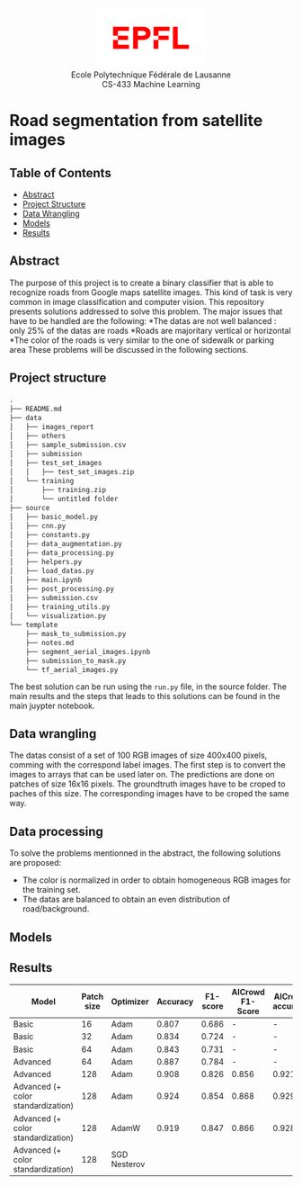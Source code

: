 <div align="center">
<img src="./resources/logo-epfl.png" alt="Example Image" width="192" height="108">
</div>

<div align="center">
Ecole Polytechnique Fédérale de Lausanne
</div> 
<div align="center">
CS-433 Machine Learning
</div> 

# Road segmentation from satellite images

## Table of Contents

- [Abstract](#abstract)
- [Project Structure](#project-structure)
- [Data Wrangling](#data-wrangling)
- [Models](#models)
- [Results](#results)

## Abstract 
The purpose of this project is to create a binary classifier that is able to recognize roads from Google maps satellite images. This kind of task is very common in image classification and computer vision. This repository presents solutions addressed to solve this problem. The major issues that have to be handled are the following:
*The datas are not well balanced : only 25% of the datas are roads
*Roads are majoritary vertical or horizontal
*The color of the roads is very similar to the one of sidewalk or parking area
   These problems will be discussed in the following sections.

## Project structure
```
.
├── README.md
├── data
│   ├── images_report
│   ├── others
│   ├── sample_submission.csv
│   ├── submission
│   ├── test_set_images
│   │   ├── test_set_images.zip
│   └── training
│       ├── training.zip
│       └── untitled folder
├── source
│   ├── basic_model.py
│   ├── cnn.py
│   ├── constants.py
│   ├── data_augmentation.py
│   ├── data_processing.py
│   ├── helpers.py
│   ├── load_datas.py
│   ├── main.ipynb
│   ├── post_processing.py
│   ├── submission.csv
│   ├── training_utils.py
│   └── visualization.py
└── template
    ├── mask_to_submission.py
    ├── notes.md
    ├── segment_aerial_images.ipynb
    ├── submission_to_mask.py
    └── tf_aerial_images.py
```


The best solution can be run using the `run.py` file, in the source folder. The main results and the steps that leads to this solutions can be found in the main juypter notebook.

## Data wrangling
The datas consist of a set of 100 RGB images of size 400x400 pixels, comming with the correspond label images. The first step is to convert the images to arrays that can be used later on. The predictions are done on patches of size 16x16 pixels. The groundtruth images have to be croped to paches of this size. The corresponding images have to be croped the same way. 

## Data processing

To solve the problems mentionned in the abstract, the following solutions are proposed:</p>
* The color is normalized in order to obtain homogeneous RGB images for the training set.
* The datas are balanced to obtain an even distribution of road/background.

## Models

## Results

| Model                              | Patch size | Optimizer    | Accuracy | F1-score | AICrowd F1-Score | AICrowd accuracy |
|------------------------------------|------------|--------------|----------|----------|------------------|------------------|
| Basic                              | 16         | Adam         | 0.807    | 0.686    | -                | -                |
| Basic                              | 32         | Adam         | 0.834    | 0.724    | -                | -                |
| Basic                              | 64         | Adam         | 0.843    | 0.731    | -                | -                |
| Advanced                           | 64         | Adam         | 0.887    | 0.784    | -                | -                |
| Advanced                           | 128        | Adam         | 0.908    | 0.826    | 0.856            | 0.921            |
| Advanced (+ color standardization) | 128        | Adam         | 0.924    | 0.854    | 0.868            | 0.929            |
| Advanced (+ color standardization) | 128        | AdamW        | 0.919    | 0.847    | 0.866            | 0.928            |
| Advanced (+ color standardization) | 128        | SGD Nesterov |          |          |                  |                  |
